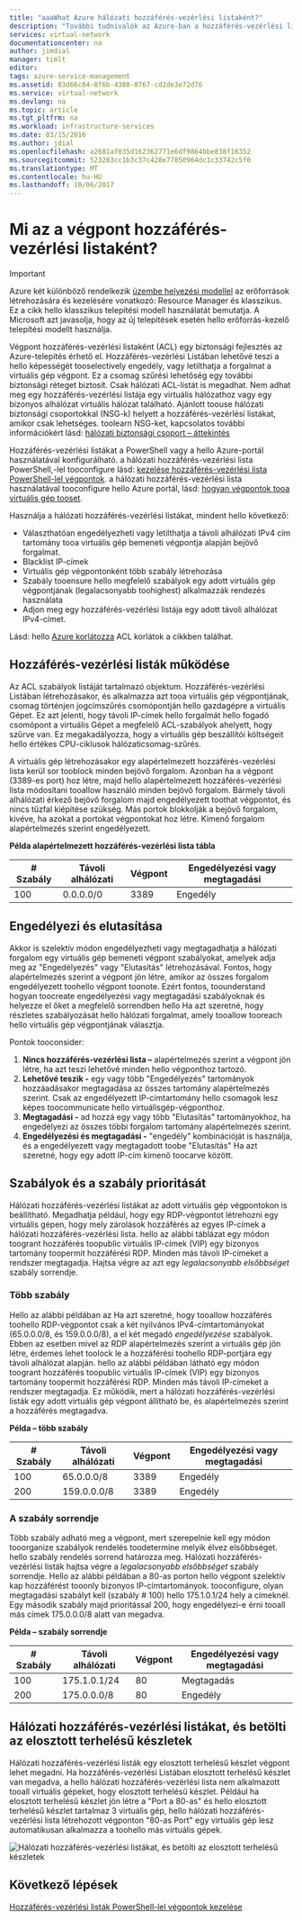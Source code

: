 ```yaml
---
title: "aaaWhat Azure hálózati hozzáférés-vezérlési listaként?"
description: "További tudnivalók az Azure-ban a hozzáférés-vezérlési listák"
services: virtual-network
documentationcenter: na
author: jimdial
manager: timlt
editor: 
tags: azure-service-management
ms.assetid: 83d66c84-8f6b-4388-8767-cd2de3e72d76
ms.service: virtual-network
ms.devlang: na
ms.topic: article
ms.tgt_pltfrm: na
ms.workload: infrastructure-services
ms.date: 03/15/2016
ms.author: jdial
ms.openlocfilehash: a2681af035d162362771e6df9864bbe838f16352
ms.sourcegitcommit: 523283cc1b3c37c428e77850964dc1c33742c5f0
ms.translationtype: MT
ms.contentlocale: hu-HU
ms.lasthandoff: 10/06/2017
---
```

# <a name="what-is-an-endpoint-access-control-list"></a>Mi az a végpont hozzáférés-vezérlési listaként?

> [!IMPORTANT]
> Azure két különböző rendelkezik [üzembe helyezési modellel](../azure-resource-manager/resource-manager-deployment-model.md?toc=%2fazure%2fvirtual-network%2ftoc.json) az erőforrások létrehozására és kezelésére vonatkozó: Resource Manager és klasszikus. Ez a cikk hello klasszikus telepítési modell használatát bemutatja. A Microsoft azt javasolja, hogy az új telepítések esetén hello erőforrás-kezelő telepítési modellt használja. 

Végpont hozzáférés-vezérlési listaként (ACL) egy biztonsági fejlesztés az Azure-telepítés érhető el. Hozzáférés-vezérlési Listában lehetővé teszi a hello képességét tooselectively engedély, vagy letilthatja a forgalmat a virtuális gép végpont. Ez a csomag szűrési lehetőség egy további biztonsági réteget biztosít. Csak hálózati ACL-listát is megadhat. Nem adhat meg egy hozzáférés-vezérlési listája egy virtuális hálózathoz vagy egy bizonyos alhálózat virtuális hálózat található. Ajánlott toouse hálózati biztonsági csoportokkal (NSG-k) helyett a hozzáférés-vezérlési listákat, amikor csak lehetséges. toolearn NSG-ket, kapcsolatos további információkért lásd: [hálózati biztonsági csoport – áttekintés](virtual-networks-nsg.md)

Hozzáférés-vezérlési listákat a PowerShell vagy a hello Azure-portál használatával konfigurálható. a hálózati hozzáférés-vezérlési lista PowerShell,-lel tooconfigure lásd: [kezelése hozzáférés-vezérlési lista PowerShell-lel végpontok](virtual-networks-acl-powershell.md). a hálózati hozzáférés-vezérlési lista használatával tooconfigure hello Azure portál, lásd: [hogyan végpontok tooa virtuális gép tooset](../virtual-machines/windows/classic/setup-endpoints.md?toc=%2fazure%2fvirtual-machines%2fwindows%2fclassic%2ftoc.json).

Használja a hálózati hozzáférés-vezérlési listákat, mindent hello következő:

* Választhatóan engedélyezheti vagy letilthatja a távoli alhálózati IPv4 cím tartomány tooa virtuális gép bemeneti végpontja alapján bejövő forgalmat.
* Blacklist IP-címek
* Virtuális gép végpontonként több szabály létrehozása
* Szabály tooensure hello megfelelő szabályok egy adott virtuális gép végpontjának (legalacsonyabb toohighest) alkalmazzák rendezés használata
* Adjon meg egy hozzáférés-vezérlési listája egy adott távoli alhálózat IPv4-címet.

Lásd: hello [Azure korlátozza](../azure-subscription-service-limits.md?toc=%2fazure%2fvirtual-network%2ftoc.json#networking-limits) ACL korlátok a cikkben találhat.

## <a name="how-acls-work"></a>Hozzáférés-vezérlési listák működése
Az ACL szabályok listáját tartalmazó objektum. Hozzáférés-vezérlési Listában létrehozásakor, és alkalmazza azt tooa virtuális gép végpontjának, csomag történjen jogcímszűrés csomópontján hello gazdagépre a virtuális Gépet. Ez azt jelenti, hogy távoli IP-címek hello forgalmát hello fogadó csomópont a virtuális Gépet a megfelelő ACL-szabályok ahelyett, hogy szűrve van. Ez megakadályozza, hogy a virtuális gép beszállítói költségeit hello értékes CPU-ciklusok hálózaticsomag-szűrés.

A virtuális gép létrehozásakor egy alapértelmezett hozzáférés-vezérlési lista kerül sor tooblock minden bejövő forgalom. Azonban ha a végpont (3389-es port) hoz létre, majd hello alapértelmezett hozzáférés-vezérlési lista módosítani tooallow használó minden bejövő forgalom. Bármely távoli alhálózati érkező bejövő forgalom majd engedélyezett toothat végpontot, és nincs tűzfal kiépítése szükség. Más portok blokkolják a bejövő forgalom, kivéve, ha azokat a portokat végpontokat hoz létre. Kimenő forgalom alapértelmezés szerint engedélyezett.

**Példa alapértelmezett hozzáférés-vezérlési lista tábla**

| **# Szabály** | **Távoli alhálózati** | **Végpont** | **Engedélyezési vagy megtagadási** |
| --- | --- | --- | --- |
| 100 |0.0.0.0/0 |3389 |Engedély |

## <a name="permit-and-deny"></a>Engedélyezi és elutasítása
Akkor is szelektív módon engedélyezheti vagy megtagadhatja a hálózati forgalom egy virtuális gép bemeneti végpont szabályokat, amelyek adja meg az "Engedélyezés" vagy "Elutasítás" létrehozásával. Fontos, hogy alapértelmezés szerint a végpont jön létre, amikor az összes forgalom engedélyezett toohello végpont toonote. Ezért fontos, toounderstand hogyan toocreate engedélyezési vagy megtagadási szabályoknak és helyezze el őket a megfelelő sorrendben hello Ha azt szeretné, hogy részletes szabályozását hello hálózati forgalmat, amely tooallow tooreach hello virtuális gép végpontjának választja.

Pontok tooconsider:

1. **Nincs hozzáférés-vezérlési lista –** alapértelmezés szerint a végpont jön létre, ha azt teszi lehetővé minden hello végponthoz tartozó.
2. **Lehetővé teszik -** egy vagy több "Engedélyezés" tartományok hozzáadásakor megtagadása az összes tartomány alapértelmezés szerint. Csak az engedélyezett IP-címtartomány hello csomagok lesz képes toocommunicate hello virtuálisgép-végponthoz.
3. **Megtagadási -** ad hozzá egy vagy több "Elutasítás" tartományokhoz, ha engedélyezi az összes többi forgalom tartomány alapértelmezés szerint.
4. **Engedélyezési és megtagadási -** "engedély" kombinációját is használja, és a engedélyezett vagy megtagadott toobe "Elutasítás" Ha azt szeretné, hogy egy adott IP-cím kimenő toocarve között.

## <a name="rules-and-rule-precedence"></a>Szabályok és a szabály prioritását
Hálózati hozzáférés-vezérlési listákat az adott virtuális gép végpontokon is beállítható. Megadhatja például, hogy egy RDP-végpontot létrehozni egy virtuális gépen, hogy mely zárolások hozzáférés az egyes IP-címek a hálózati hozzáférés-vezérlési lista. hello az alábbi táblázat egy módon toogrant hozzáférés toopublic virtuális IP-címek (VIP) egy bizonyos tartomány toopermit hozzáférési RDP. Minden más távoli IP-címeket a rendszer megtagadja. Hajtsa végre az azt egy *legalacsonyabb elsőbbséget* szabály sorrendje.

### <a name="multiple-rules"></a>Több szabály
Hello az alábbi példában az Ha azt szeretné, hogy tooallow hozzáférés toohello RDP-végpontot csak a két nyilvános IPv4-címtartományokat (65.0.0.0/8, és 159.0.0.0/8), a el két megadó *engedélyezése* szabályok. Ebben az esetben mivel az RDP alapértelmezés szerint a virtuális gép jön létre, érdemes lehet toolock le a hozzáférési toohello RDP-portjára egy távoli alhálózat alapján. hello az alábbi példában látható egy módon toogrant hozzáférés toopublic virtuális IP-címek (VIP) egy bizonyos tartomány toopermit hozzáférési RDP. Minden más távoli IP-címeket a rendszer megtagadja. Ez működik, mert a hálózati hozzáférés-vezérlési listák egy adott virtuális gép végpont állítható be, és alapértelmezés szerint a hozzáférés megtagadva.

**Példa – több szabály**

| **# Szabály** | **Távoli alhálózati** | **Végpont** | **Engedélyezési vagy megtagadási** |
| --- | --- | --- | --- |
| 100 |65.0.0.0/8 |3389 |Engedély |
| 200 |159.0.0.0/8 |3389 |Engedély |

### <a name="rule-order"></a>A szabály sorrendje
Több szabály adható meg a végpont, mert szerepelnie kell egy módon tooorganize szabályok rendelés toodetermine melyik élvez elsőbbséget. hello szabály rendelés sorrend határozza meg. Hálózati hozzáférés-vezérlési listák hajtsa végre a *legalacsonyabb elsőbbséget* szabály sorrendje. Hello az alábbi példában a 80-as porton hello végpont szelektív kap hozzáférést tooonly bizonyos IP-címtartományok. tooconfigure, olyan megtagadási szabályt kell (szabály \# 100) hello 175.1.0.1/24 hely a címeknél. Egy második szabály majd prioritással 200, hogy engedélyezi-e érni tooall más címek 175.0.0.0/8 alatt van megadva.

**Példa – szabály sorrendje**

| **# Szabály** | **Távoli alhálózati** | **Végpont** | **Engedélyezési vagy megtagadási** |
| --- | --- | --- | --- |
| 100 |175.1.0.1/24 |80 |Megtagadás |
| 200 |175.0.0.0/8 |80 |Engedély |

## <a name="network-acls-and-load-balanced-sets"></a>Hálózati hozzáférés-vezérlési listákat, és betölti az elosztott terhelésű készletek
Hálózati hozzáférés-vezérlési listák egy elosztott terhelésű készlet végpont lehet megadni. Ha hozzáférés-vezérlési Listában elosztott terhelésű készlet van megadva, a hello hálózati hozzáférés-vezérlési lista nem alkalmazott tooall virtuális gépeket, hogy elosztott terhelésű készlet. Például ha elosztott terhelésű készlet jön létre a "Port a 80-as" és hello elosztott terhelésű készlet tartalmaz 3 virtuális gép, hello hálózati hozzáférés-vezérlési lista létrehozott végponton "80-as Port" egy virtuális gép lesz automatikusan alkalmazza a toohello más virtuális gépek.

![Hálózati hozzáférés-vezérlési listákat, és betölti az elosztott terhelésű készletek](./media/virtual-networks-acl/IC674733.png)

## <a name="next-steps"></a>Következő lépések
[Hozzáférés-vezérlési listák PowerShell-lel végpontok kezelése](virtual-networks-acl-powershell.md)

